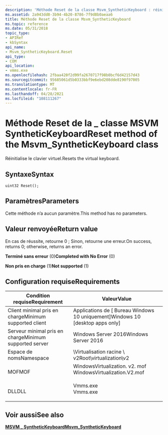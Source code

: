 ```yaml
---
description: 'Méthode Reset de la classe Msvm_SyntheticKeyboard : réinitialise le clavier virtuel.'
ms.assetid: 2a943dd8-3b94-4b20-8786-7f9d8b0aeaa6
title: Méthode Reset de la classe Msvm_SyntheticKeyboard
ms.topic: reference
ms.date: 05/31/2018
topic_type:
- APIRef
- kbSyntax
api_name:
- Msvm_SyntheticKeyboard.Reset
api_type:
- COM
api_location:
- vmms.exe
ms.openlocfilehash: 2fbaa420f2d99fa2670717f98b0bcf6d42157d43
ms.sourcegitcommit: 95685061d5b0333bbf9e6ebd208dde8190f97005
ms.translationtype: MT
ms.contentlocale: fr-FR
ms.lasthandoff: 04/28/2021
ms.locfileid: "108111267"
---
```

# <a name="reset-method-of-the-msvm_synthetickeyboard-class"></a><span data-ttu-id="20316-103">Méthode Reset de la \_ classe MSVM SyntheticKeyboard</span><span class="sxs-lookup"><span data-stu-id="20316-103">Reset method of the Msvm\_SyntheticKeyboard class</span></span>

<span data-ttu-id="20316-104">Réinitialise le clavier virtuel.</span><span class="sxs-lookup"><span data-stu-id="20316-104">Resets the virtual keyboard.</span></span>

## <a name="syntax"></a><span data-ttu-id="20316-105">Syntaxe</span><span class="sxs-lookup"><span data-stu-id="20316-105">Syntax</span></span>


```mof
uint32 Reset();
```



## <a name="parameters"></a><span data-ttu-id="20316-106">Paramètres</span><span class="sxs-lookup"><span data-stu-id="20316-106">Parameters</span></span>

<span data-ttu-id="20316-107">Cette méthode n’a aucun paramètre.</span><span class="sxs-lookup"><span data-stu-id="20316-107">This method has no parameters.</span></span>

## <a name="return-value"></a><span data-ttu-id="20316-108">Valeur renvoyée</span><span class="sxs-lookup"><span data-stu-id="20316-108">Return value</span></span>

<span data-ttu-id="20316-109">En cas de réussite, retourne 0 ; Sinon, retourne une erreur.</span><span class="sxs-lookup"><span data-stu-id="20316-109">On success, returns 0; otherwise, returns an error.</span></span>

<dl> <dt>

<span data-ttu-id="20316-110">**Terminé sans erreur** (0)</span><span class="sxs-lookup"><span data-stu-id="20316-110">**Completed with No Error** (0)</span></span>
</dt> <dt>

<span data-ttu-id="20316-111">**Non pris en charge** (1)</span><span class="sxs-lookup"><span data-stu-id="20316-111">**Not supported** (1)</span></span>
</dt> </dl>

## <a name="requirements"></a><span data-ttu-id="20316-112">Configuration requise</span><span class="sxs-lookup"><span data-stu-id="20316-112">Requirements</span></span>



| <span data-ttu-id="20316-113">Condition requise</span><span class="sxs-lookup"><span data-stu-id="20316-113">Requirement</span></span> | <span data-ttu-id="20316-114">Valeur</span><span class="sxs-lookup"><span data-stu-id="20316-114">Value</span></span> |
|-------------------------------------|---------------------------------------------------------------------------------------------------------|
| <span data-ttu-id="20316-115">Client minimal pris en charge</span><span class="sxs-lookup"><span data-stu-id="20316-115">Minimum supported client</span></span><br/> | <span data-ttu-id="20316-116">Applications de \[ Bureau Windows 10 uniquement\]</span><span class="sxs-lookup"><span data-stu-id="20316-116">Windows 10 \[desktop apps only\]</span></span><br/>                                                             |
| <span data-ttu-id="20316-117">Serveur minimal pris en charge</span><span class="sxs-lookup"><span data-stu-id="20316-117">Minimum supported server</span></span><br/> | <span data-ttu-id="20316-118">Windows Server 2016</span><span class="sxs-lookup"><span data-stu-id="20316-118">Windows Server 2016</span></span><br/>                                                                          |
| <span data-ttu-id="20316-119">Espace de noms</span><span class="sxs-lookup"><span data-stu-id="20316-119">Namespace</span></span><br/>                | <span data-ttu-id="20316-120">\\Virtualisation racine \\ v2</span><span class="sxs-lookup"><span data-stu-id="20316-120">Root\\virtualization\\v2</span></span><br/>                                                                     |
| <span data-ttu-id="20316-121">MOF</span><span class="sxs-lookup"><span data-stu-id="20316-121">MOF</span></span><br/>                      | <dl> <span data-ttu-id="20316-122"><dt>WindowsVirtualization. v2. mof</dt></span><span class="sxs-lookup"><span data-stu-id="20316-122"><dt>WindowsVirtualization.V2.mof</dt></span></span> </dl> |
| <span data-ttu-id="20316-123">DLL</span><span class="sxs-lookup"><span data-stu-id="20316-123">DLL</span></span><br/>                      | <dl> <span data-ttu-id="20316-124"><dt>Vmms.exe</dt></span><span class="sxs-lookup"><span data-stu-id="20316-124"><dt>Vmms.exe</dt></span></span> </dl>                     |



## <a name="see-also"></a><span data-ttu-id="20316-125">Voir aussi</span><span class="sxs-lookup"><span data-stu-id="20316-125">See also</span></span>

<dl> <dt>

[<span data-ttu-id="20316-126">**MSVM \_ SyntheticKeyboard**</span><span class="sxs-lookup"><span data-stu-id="20316-126">**Msvm\_SyntheticKeyboard**</span></span>](msvm-synthetickeyboard.md)
</dt> </dl>

 

 




